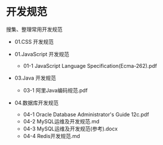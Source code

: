 # 开发规范

搜集、整理常用开发规范


- 01.CSS 开发规范

- 01.JavaScript 开发规范
    - 01-1 JavaScript Language Specification(Ecma-262).pdf




- 03.Java 开发规范
    - 03-1 阿里Java编码规范.pdf


- 04.数据库开发规范
    - 04-1 Oracle Database Administrator's Guide 12c.pdf
    - 04-2 MySQL运维及开发规范.md
    - 04-3 MySQL运维及开发规范(参考).docx
    - 04-4 Redis开发规范.md
